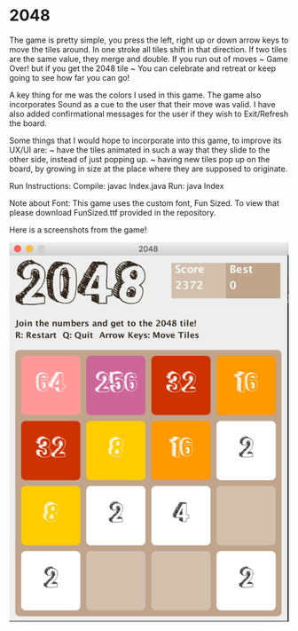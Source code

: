 # 2048

The game is pretty simple, you press the left, right up or down arrow keys to move the tiles around. In one stroke all tiles shift in that direction. If two tiles are the same value, they merge and double. If you run out of moves ~ Game Over! but if you get the 2048 tile ~ You can celebrate and retreat or keep going to see how far you can go!

A key thing for me was the colors I used in this game. The game also incorporates Sound as a cue to the user that their move was valid. I have also added confirmational messages for the user if they wish to Exit/Refresh the board.

Some things that I would hope to incorporate into this game, to improve its UX/UI are:
 ~ have the tiles animated in such a way that they slide to the other side, instead of just popping up.
 ~ having new tiles pop up on the board, by growing in size at the place where they are supposed to originate.

Run Instructions: 
Compile: javac Index.java
Run: java Index

Note about Font: This game uses the custom font, Fun Sized. To view that please download FunSized.ttf provided in the repository.
 
Here is a screenshots from the game! 

![2048 Game](https://github.com/shagunBose/2048/blob/master/screen-shot-2018-02-14-at-2-59-47-pm-2.png)
